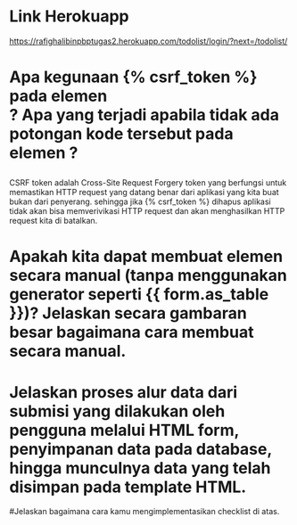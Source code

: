 # Link Herokuapp
https://rafighalibinpbptugas2.herokuapp.com/todolist/login/?next=/todolist/


# Apa kegunaan {% csrf_token %} pada elemen <form>? Apa yang terjadi apabila tidak ada potongan kode tersebut pada elemen <form>?
CSRF token adalah Cross-Site Request Forgery token yang berfungsi untuk memastikan HTTP request yang datang benar dari aplikasi yang kita buat bukan dari penyerang. sehingga jika {% csrf_token %} dihapus aplikasi tidak akan bisa memverivikasi HTTP request dan akan menghasilkan HTTP request kita di batalkan.

# Apakah kita dapat membuat elemen <form> secara manual (tanpa menggunakan generator seperti {{ form.as_table }})? Jelaskan secara gambaran besar bagaimana cara membuat <form> secara manual.


# Jelaskan proses alur data dari submisi yang dilakukan oleh pengguna melalui HTML form, penyimpanan data pada database, hingga munculnya data yang telah disimpan pada template HTML.


#Jelaskan bagaimana cara kamu mengimplementasikan checklist di atas.
